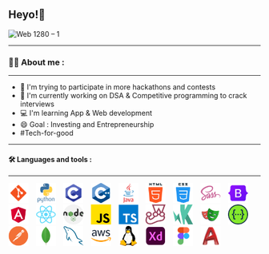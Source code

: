 ## Heyo!👋
![Web 1280 – 1](https://user-images.githubusercontent.com/99670243/168797832-c8c8e352-9cff-451e-acb0-69789f6dd72d.jpg)

---
### 👩‍💻 About me :
---

- 🌱 I'm trying to participate in more hackathons and contests
- 🧪 I'm currently working on DSA & Competitive programming to crack interviews
- 💻 I'm learning App & Web development
- 😄 Goal : Investing and Entrepreneurship
- #Tech-for-good 

---
#### 🛠️ Languages and tools :
---

<div>
  <img src="https://github.com/Harine19/Harine19/blob/main/assets/Git.png" title="Git" alt="Git" width="40" height="40"/>&nbsp;&ensp;
  <img src="https://github.com/Harine19/Harine19/blob/main/assets/python-original-wordmark.png" title="Python" alt="Python" width="40" height="40"/>&nbsp;&ensp;
  <img src="https://github.com/Harine19/Harine19/blob/main/assets/c%20lang.png" title="C" alt="C" width="40" height="40"/>&nbsp;&ensp;
  <img src="https://github.com/Harine19/Harine19/blob/main/assets/letter-c%2B%2B.png" title="C++" alt="C++" width="40" height="40"/>&nbsp;&ensp;
  <img src="https://github.com/Harine19/Harine19/blob/main/assets/java-original-wordmark.png" title = "Java" alt="Java" width="40" height ="40"/>&nbsp;&ensp;
  <img src="https://github.com/Harine19/Harine19/blob/main/assets/html-5.png" title="Html5" alt="Html5" width="40" height="40"/>&nbsp;&ensp;
  <img src="https://github.com/Harine19/Harine19/blob/main/assets/css_grey.png" title="Css3" alt="Css3" width="40" height="40"/>&nbsp;&ensp;
  <img src="https://github.com/Harine19/Harine19/blob/main/assets/Sass.png" title="Scss" alt="Scss" width="40" height="40"/>&nbsp;&ensp;
  <img src="https://github.com/Harine19/Harine19/blob/main/assets/Bootstrap.png" title="Bootstrap" alt="Bootstrap" width="40" height="40"/>&nbsp;&ensp;
  <img src="https://github.com/Harine19/Harine19/blob/main/assets/Angular.png" title="Angular" alt="Angular" width="40" height="40"/>&nbsp;&ensp;
  <img src="https://github.com/Harine19/Harine19/blob/main/assets/React.png" title="ReactJS" alt="ReactJS" width="40" height="40"/>&nbsp;&ensp;
  <img src="https://github.com/Harine19/Harine19/blob/main/assets/nodejs.png" title="Nodejs" alt="Nodejs" width="40" height="40"/>&nbsp;&ensp;
  <img src="https://github.com/Harine19/Harine19/blob/main/assets/js.png" title="Postman" alt="Postman" width="40" height="40"/>&nbsp;&ensp;
  <img src="https://github.com/Harine19/Harine19/blob/main/assets/typeScript.png" title="TypeScript" alt="TypeScript" width="40" height="40"/>&nbsp;&ensp;
  <img src="https://github.com/Harine19/Harine19/blob/main/assets/Jest.png" title="Jest" alt="Jest" width="40" height="40"/>&nbsp;&ensp;
  <img src="https://github.com/Harine19/Harine19/blob/main/assets/Karma.png" title="Karma" alt="Karma" width="40" height="40"/>&nbsp;&ensp;
  <img src="https://github.com/Harine19/Harine19/blob/main/assets/Playwrite.png" title="Playwright" alt="Playwright" width="40" height="40"/>&nbsp;&ensp;
  <img src="https://github.com/Harine19/Harine19/blob/main/assets/Swagger.png" title="Swagger" alt="Swagger" width="40" height="40"/>&nbsp;&ensp;
  <img src="https://github.com/Harine19/Harine19/blob/main/assets/postman.png" title="Js" alt="Js" width="40" height="40"/>&nbsp;&ensp;
  <img src="https://github.com/Harine19/Harine19/blob/main/assets/MongoDB.png" title="MongoDB" alt="MongoDB" width="40" height="40"/>&nbsp;&ensp;
  <img src="https://github.com/Harine19/Harine19/blob/main/assets/MySQL.png" title="MySQL" alt="MySQL" width="40" height="40"/>&nbsp;&ensp;
  <img src="https://github.com/Harine19/Harine19/blob/main/assets/AWS.png" title="AWS" alt="AWS" width="40" height="40"/>&nbsp;&ensp;
  <img src="https://github.com/Harine19/Harine19/blob/main/assets/linux.png" title="Linux" alt="Linux" width="40" height="40"/>&nbsp;&ensp;
  <img src="https://github.com/Harine19/Harine19/blob/main/assets/xd.png" title="Xd" alt="Xd" width="40" height="40"/>&nbsp;&ensp;
  <img src="https://github.com/Harine19/Harine19/blob/main/assets/figma.png" title="Figma" alt="Figma" width="40" height="40"/>&nbsp;&ensp;
  <img src="https://github.com/Harine19/Harine19/blob/main/assets/autocad.png" title="Cad" alt="Cad" width="40" height="40"/>&nbsp;&ensp;
  
  <!--<img src="https://github.com/devicons/devicon/blob/master/icons/canva/canva-original.svg" title="Canva" alt="Canva" width="40" height="40"/>&nbsp;&ensp;-->
  

<!---


---
#### 🔥 My stats :
---

[![Top Langs](https://github-readme-stats.vercel.app/api/top-langs/?username=Harine19&layout=compact&theme=vision-friendly-dark)](https://github.com/anuraghazra/github-readme-stats)

[![GitHub Streak](http://github-readme-streak-stats.herokuapp.com?user=Harine19&theme=Javascript-dark&date_format=M%20j%5B%2C%20Y%5D)](https://git.io/streak-stats)
-->
  
